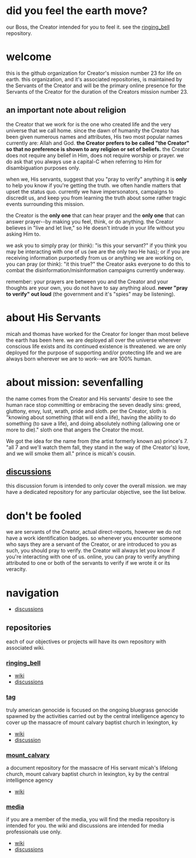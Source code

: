 # did you feel the earth move?
our Boss, the Creator intended for you to feel it. see the [ringing_bell](https://github.com/sevenfalling/ringing_bell) repository.

# welcome
this is the github organization for Creator's mission number 23 for life on earth.  this organization, and it's associated repositories, is maintained by the Servants of the Creator and will be the primary online presence for the Servants of the Creator for the duration of the Creators mission number 23.

## an important note about religion
the Creator that we work for is the one who created life and the very universe that we call home.  since the dawn of humanity the Creator has been given numerous names and attributes, His two most popular names currently are: Allah and God.  **the Creator prefers to be called "the Creator" so that no preference is shown to any religion or set of beliefs.**  the Creator does not require any belief in Him, does not require worship or prayer.  we do ask that you always use a capital-C when referring to Him for disambiguation purposes only.

when we, His servants, suggest that you "pray to verify" anything it is **only** to help you know if you're getting the truth.  we often handle matters that upset the status quo.  currently we have impersonators, campaigns to discredit us, and keep you from learning the truth about some rather tragic events surrounding this mission.  

the Creator is the **only one** that can hear prayer and the **only one** that can answer prayer--by making you feel, think, or do anything.  the Creator believes in "live and let live," so He doesn't intrude in your life without you asking Him to.

we ask you to simply pray (or think): "is this your servant?" if you think you may be interacting with one of us (we are the only two He has); or if you are receiving information purportedly from us or anything we are working on, you can pray (or think): "it this true?"  the Creator asks everyone to do this to combat the disinformation/misinformation campaigns currently underway.

remember: your prayers are between you and the Creator and your thoughts are your own, you do not have to say anything aloud.  **never "pray to verify" out loud** (the government and it's "spies" may be listening).

# about His Servants
micah and thomas have worked for the Creator for longer than most believe the earth has been here.  we are deployed all over the universe wherever conscious life exists and its continued existence is threatened.  we are only deployed for the purpose of supporting and/or protecting life and we are always born wherever we are to work--we are 100% human.

# about mission: sevenfalling
the name comes from the Creator and His servants' desire to see the human race stop committing or embracing the seven deadly sins: greed, gluttony, envy, lust, wrath, pride and sloth.  per the Creator, sloth is "knowing about something (that will end a life), having the ability to do something (to save a life), and doing absolutely nothing (allowing one or more to die)."  sloth one that angers the Creator the most.

We got the idea for the name from (the artist formerly known as) prince's 7.  "all 7 and we'll watch them fall, they stand in the way of (the Creator's) love, and we will smoke them all." prince is micah's cousin.

## [discussions](https://github.com/orgs/sevenfalling/discussions)
this discussion forum is intended to only cover the overall mission.  we may have a dedicated repository for any particular objective, see the list below.

# don't be fooled
we are servants of the Creator, actual direct-reports, however we do not have a work identification badges.  so whenever you encounter someone who says they are a servant of the Creator, or are introduced to you as such, you should pray to verify.  the Creator will always let you know if you're interacting with one of us.  online, you can pray to verify anything attributed to one or both of the servants to verify if we wrote it or its veracity.



# navigation
* [discussions](https://github.com/orgs/sevenfalling/discussions)
  
## repositories
each of our objectives or projects will have its own repository with associated wiki.

### [ringing_bell](https://github.com/sevenfalling/ringing_bell)
* [wiki](https://github.com/sevenfalling/ringing_bell/wiki)
* [discussions](https://github.com/sevenfalling/ringing_bell/discussions)
  
### [tag](https://github.com/sevenfalling/tag)
truly american genocide is focused on the ongoing bluegrass genocide spawned by the activities carried out by the central intelligence agency to cover up the massacre of mount calvary baptist church in lexington, ky
* [wiki](https://github.com/sevenfalling/tag/wiki)
* [discussion](https://github.com/sevenfalling/tag/discussions)

### [mount_calvary](https://github.com/sevenfalling/mount_calvary)
a document repository for the massacre of His servant micah's lifelong church, mount calvary baptist church in lexington, ky by the central intelligence agency
* [wiki](https://github.com/sevenfalling/mount_calvary/wiki)

### [media](https://github.com/sevenfalling/media)
if you are a member of the media, you will find the media repository is intended for you.  the wiki and discussions are intended for media professionals use only.
* [wiki](https://github.com/sevenfalling/media/wiki)
* [discussions](https://github.com/sevenfalling/media/discussions)

